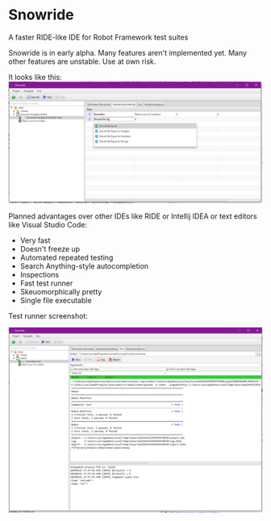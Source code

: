 # Snowride
A faster RIDE-like IDE for Robot Framework test suites

Snowride is in early alpha. Many features aren't implemented yet. Many other features are unstable. Use at own risk.

It looks like this:
![Screenshot](screenshots/Alpha1.PNG)

Planned advantages over other IDEs like RIDE or Intellij IDEA or text editors like Visual Studio Code:

* Very fast 
* Doesn't freeze up
* Automated repeated testing
* Search Anything-style autocompletion
* Inspections
* Fast test runner
* Skeuomorphically pretty
* Single file executable

Test runner screenshot:

![Screenshot 2](screenshots/Alpha2.PNG)